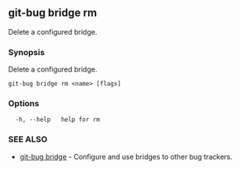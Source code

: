 ## git-bug bridge rm

Delete a configured bridge.

### Synopsis

Delete a configured bridge.

```
git-bug bridge rm <name> [flags]
```

### Options

```
  -h, --help   help for rm
```

### SEE ALSO

* [git-bug bridge](git-bug_bridge.md)	 - Configure and use bridges to other bug trackers.

